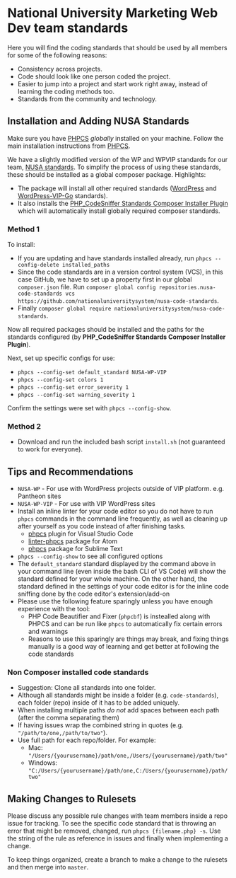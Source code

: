 # National University Marketing Web Dev team standards

Here you will find the coding standards that should be used by all members for some of the following reasons:

- Consistency across projects.
- Code should look like one person coded the project.
- Easier to jump into a project and start work right away, instead of learning the coding methods too.
- Standards from the community and technology.

## Installation and Adding NUSA Standards
Make sure you have [PHPCS](https://github.com/squizlabs/PHP_CodeSniffer) _globally_ installed on your machine. Follow the main installation instructions from [PHPCS](https://github.com/squizlabs/PHP_CodeSniffer#installation).

We have a slightly modified version of the WP and WPVIP standards for our team, [NUSA standards](https://github.com/NationalUniversitySystem/nusa-code-standards). To simplify the process of using these standards, these should be installed as a global composer package.
Highlights:
- The package will install all other required standards ([WordPress](https://github.com/WordPress-Coding-Standards/WordPress-Coding-Standards) and [WordPress-VIP-Go](https://github.com/Automattic/VIP-Coding-Standards) standards).
- It also installs the [PHP_CodeSniffer Standards Composer Installer Plugin](https://github.com/dealerdirect/phpcodesniffer-composer-installer) which will automatically install globally required composer standards.

### Method 1
To install:
- If you are updating and have standards installed already, run `phpcs --config-delete installed_paths`
- Since the code standards are in a version control system (VCS), in this case GitHub, we have to set up a property first in our global `composer.json` file. Run `composer global config repositories.nusa-code-standards vcs https://github.com/nationaluniversitysystem/nusa-code-standards`.
- Finally `composer global require nationaluniversitysystem/nusa-code-standards`.

Now all required packages should be installed and the paths for the standards configured (by **PHP_CodeSniffer Standards Composer Installer Plugin**).

Next, set up specific configs for use:
- `phpcs --config-set default_standard NUSA-WP-VIP`
- `phpcs --config-set colors 1`
- `phpcs --config-set error_severity 1`
- `phpcs --config-set warning_severity 1`

Confirm the settings were set with `phpcs --config-show`.

### Method 2
- Download and run the included bash script `install.sh` (not guaranteed to work for everyone).

## Tips and Recommendations
- `NUSA-WP` - For use with WordPress projects outside of VIP platform. e.g. Pantheon sites
- `NUSA-WP-VIP` - For use with VIP WordPress sites
- Install an inline linter for your code editor so you do not have to run `phpcs` commands in the command line frequently, as well as cleaning up after yourself as you code instead of after finishing tasks.
  - [phpcs](https://marketplace.visualstudio.com/items?itemName=ikappas.phpcs) plugin for Visual Studio Code
  - [linter-phpcs](https://atom.io/packages/linter-phpcs) package for Atom
  - [phpcs](https://packagecontrol.io/packages/Phpcs) package for Sublime Text
- `phpcs --config-show` to see all configured options
- The `default_standard` standard displayed by the command above in your command line (even inside the bash CLI of VS Code) will show the standard defined for your whole machine. On the other hand, the standard defined in the settings of your code editor is for the inline code sniffing done by the code editor's extension/add-on
- Please use the following feature sparingly unless you have enough experience with the tool:
  - PHP Code Beautifier and Fixer (`phpcbf`) is instealled along with PHPCS and can be run like `phpcs` to automatically fix certain errors and warnings
  - Reasons to use this sparingly are things may break, and fixing things manually is a good way of learning and get better at following the code standards

### Non Composer installed code standards
- Suggestion: Clone all standards into one folder.
- Although all standards might be inside a folder (e.g. `code-standards`), each folder (repo) inside of it has to be added uniquely.
- When installing multiple paths *do not* add spaces between each path (after the comma separating them)
- If having issues wrap the combined string in quotes (e.g. `"/path/to/one,/path/to/two"`).
- Use full path for each repo/folder. For example:
  - Mac: `"/Users/{yourusername}/path/one,/Users/{yourusername}/path/two"`
  - Windows: `"C:/Users/{yourusername}/path/one,C:/Users/{yourusername}/path/two"`

## Making Changes to Rulesets
Please discuss any possible rule changes with team members inside a repo issue for tracking. To see the specific code standard that is throwing an error that might be removed, changed, run `phpcs {filename.php} -s`. Use the string of the rule as reference in issues and finally when implementing a change.

To keep things organized, create a branch to make a change to the rulesets and then merge into `master`.
